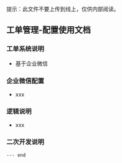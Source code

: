 


提示：此文件不要上传到线上，仅供内部阅读。



## 工单管理-配置使用文档



### 工单系统说明

* 基于企业微信


### 企业微信配置

* xxx



### 逻辑说明

* xxx


### 二次开发说明




`--- end`
